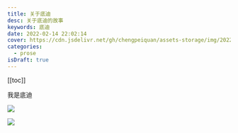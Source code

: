 ```yaml
---
title: 关于底迪
desc: 关于底迪的故事
keywords: 底迪
date: 2022-02-14 22:02:14
cover: https://cdn.jsdelivr.net/gh/chengpeiquan/assets-storage/img/2022/01/20220215133323.jpg
categories:
  - prose
isDraft: true
---
```


[[toc]]

我是底迪

![](http://cdn.chengpeiquan.com/img/2022/01/20220215133323.jpg)

![](http://cdn.chengpeiquan.com/img/2022/02/20220214222238.jpg)
